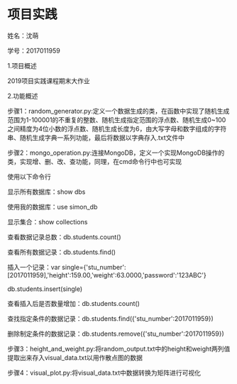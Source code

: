 # 项目实践
姓名：沈萌

学号：2017011959

1.项目概述

2019项目实践课程期末大作业

2.功能概述

步骤1：random_generator.py:定义一个数据生成的类，在函数中实现了随机生成范围为1-100001的不重复的整数、随机生成指定范围的浮点数、随机生成0~100之间精度为4位小数的浮点数、随机生成长度为6，由大写字母和数字组成的字符串、随机生成字典一系列功能，最后将数据以字典存入.txt文件中

步骤2：mongo_operation.py:连接MongoDB，定义一个实现MongoDB操作的类，实现增、删、改、查功能，同理，在cmd命令行中也可实现

使用以下命令行

显示所有数据库：show dbs

使用我的数据库：use simon_db

显示集合：show collections

查看数据记录总数：db.students.count()

查看所有数据记录：db.students.find()

插入一个记录：var single={'stu_number':[2017011959],'height':159.00,'weight':63.0000,'password':'123ABC'}

db.students.insert(single)

查看插入后是否数量增加：db.students.count()

查找指定条件的数据记录：db.students.find({'stu_number':2017011959})

删除制定条件的数据记录：db.students.remove({'stu_number':2017011959})

步骤3：height_and_weight.py:将random_output.txt中的height和weight两列值提取出来存入visual_data.txt以用作散点图的数据

步骤4：visual_plot.py:将visual_data.txt中数据转换为矩阵进行可视化

